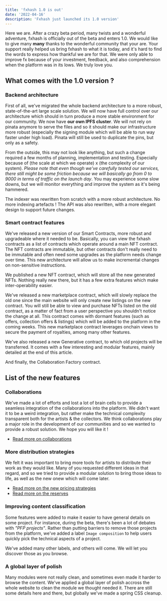 ```yaml
---
title: 'fxhash 1.0 is out'
date: '2022-04-16'
description: 'Fxhash just launched its 1.0 version'
---
```



Here we are. After a crazy beta period, many twists and a wonderful adventure, fxhash is officially out of the beta and enters 1.0. We would like to give many **many** thanks to the wonderful community that your are. Your support really helped us bring fxhash to what it is today, and it's hard to find the words to express how thankful we are for that. We were only able to improve fx because of your investment, feedback, and also comprehension when the platform was in its lows. We truly love you.


## What comes with the 1.0 version ?

### Backend architecture

First of all, we've migrated the whole backend architecture to a more robust, state-of-the-art large scale solution. We will now have full control over our architecture which should in turn produce a more stable environment for our community. We now have **our own IPFS cluster**. We will not rely on pinata anymore to serve the files and so it should make our infrastructure more robust (especially the signing module which will be able to run way faster under high load). Pinata will still be used to duplicate the pins, but only as a safety.

From the outside, this may not look like anything, but such a change required a few months of planning, implementation and testing. Especially because of (the scale at which we operate) x (the complexity of our system). *Please note that even though we've carefully tested our services, there still might be some friction because we will basically go from 0 to 9000 in terms of traffic on the launch day*. You may experience some slow downs, but we will monitor everything and improve the system as it's being hammered.

The indexer was rewritten from scratch with a more robust architecture. No more indexing artefacts ! The API was also rewritten, with a more elegant design to support future changes.
 

### Smart contract features

We've released a new version of our Smart Contracts, more robust and upgradeable where it needed to be. Basically, you can view the fxhash contracts as a list of contracts which operate around a main NFT contract. The NFT contracts are immutable, but other contracts don't really need to be immutable and often need some upgrades as the platform needs change over time. This new architecture will allow us to make incremental changes on non-sensitive instructions.

We published a new NFT contract, which will store all the new generated NFTs. Nothing really new there, but it has a few extra features which make inter-operability easier.

We've released a new marketplace contract, which will slowly replace the old one since the main website will only create new listings on the new contract. You will still be able to view and purchase NFTs listed on the old contract, as a matter of fact from a user perspective you shouldn't notice the change at all. This contract comes with dormant features (such as offers, collection offers & listings) which will be added to the platform in the coming weeks. This new marketplace contract leverages onchain views to secure the payment of royalties, among many other features.

We've also released a new Generative contract, to which old projects will be transferred. It comes with a few interesting and modular features, mainly detailed at the end of this article.

And finally, the Collaboration Factory contract.


## List of the new features

### Collaborations

We've made a lot of efforts and lost a lot of brain cells to provide a seamless integration of the collaborations into the platform. We didn't want it to be a weird integration, but rather make the technical complexity transparent both for the artists & the collectors. We think collaborations play a major role in the development of our communities and so we wanted to provide a robust solution. We hope you will like it ! 

* [Read more on collaborations](/doc/artist/collaborations)

### More distribution strategies

We felt it was important to bring more tools for artists to distribute their work as they would like. Many of you requested different ideas in that regard, and so we tried to provide a modular solution to bring those ideas to life, as well as the new onew which will come later.

* [Read more on the new pricing strategies](/doc/artist/pricing-your-project)
* [Read more on the reserves](/doc/artist/reserves)

### Improving content classification

Some features were added to make it easier to have general details on some project. For instance, during the beta, there's been a lot of debates with *"PFP projects"*. Rather than putting barriers to remove those projects from the platform, we've added a label `Image composition` to help users quickly pick the technical aspects of a project.

We've added many other labels, and others will come. We will let you discover those as you browse.

### A global layer of polish

Many modules were not really clean, and sometimes even made it harder to browse the content. We've applied a global layer of polish accross the whole website to clean the module we thought needed it. There are still some details here and there, but globally we've made a spring CSS cleanup.